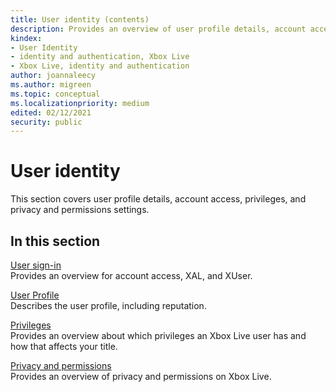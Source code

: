 ```yaml
---
title: User identity (contents)
description: Provides an overview of user profile details, account access, privileges, and privacy and permissions settings.
kindex:
- User Identity
- identity and authentication, Xbox Live
- Xbox Live, identity and authentication
author: joannaleecy
ms.author: migreen
ms.topic: conceptual
ms.localizationpriority: medium
edited: 02/12/2021
security: public
---
```


# User identity  
  
This section covers user profile details, account access, privileges, and privacy and permissions settings.
  
## In this section  
  
[User sign-in](auth/live-authentication-nav.md)  
Provides an overview for account access, XAL, and XUser.  
  
[User Profile](user-profile/live-user-profile-toc.md)  
Describes the user profile, including reputation.  
  
[Privileges](privileges/live-privileges-nav.md)  
Provides an overview about which privileges an Xbox Live user has and how that affects your title.  
  
[Privacy and permissions](privacy/live-privacy-permissions-nav.md)  
Provides an overview of privacy and permissions on Xbox Live.  
  
